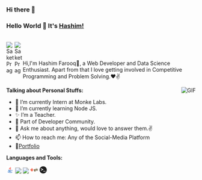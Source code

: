 ### Hi there 👋
### Hello World 👋 It's [Hashim!](https://lucifersaab.github.io/portfolio2.0/)

<br/>

<a href="https://www.linkedin.com/in/ahmad-hashim-farooq-9a955120a/">
<img align="left" alt="Saket Prag" width="22px" src="https://cdn.jsdelivr.net/npm/simple-icons@v3/icons/linkedin.svg" />
</a>
<a href="https://www.instagram.com/hashimf77/">
<img align="left" alt="Saket Prag" width="22px" src="https://cdn.jsdelivr.net/npm/simple-icons@v3/icons/instagram.svg" />
</a>

<br />

<br />

Hi,I'm Hashim Farooq🙌, a Web Developer and Data Science Enthusiast. Apart from that I love getting involved in Competitive Programming and Problem Solving.❤✌


<img align="right" alt="GIF" src="https://media.giphy.com/media/USV0ym3bVWQJJmNu3N/giphy.gif" />


**Talking about Personal Stuffs:**

- 🔭 I’m currently Intern at Monke Labs.
- 🌱 I’m currently learning Node JS.
- ✨ I’m a Teacher.
- 👯 Part of Developer Community.
- 💬 Ask me about anything, would love to answer them.✌
- 📫 How to reach me: Any of the Social-Media Platform 
- 📝[Portfolio](https://lucifersaab.github.io/portfolio2.0/)



**Languages and Tools:**


<code><img height="20" src="https://github.com/lucifersaab/lucifersaab/blob/images/icons8-java-48.png" alt="GitHub Logo"></code>
<code><img height="20" src="https://raw.githubusercontent.com/github/explore/80688e429a7d4ef2fca1e82350fe8e3517d3494d/topics/react/react"></code>
<code><img height="20" src="https://raw.githubusercontent.com/github/explore/80688e429a7d4ef2fca1e82350fe8e3517d3494d/topics/typescript/typescript"></code>
<code><img height="20" src="https://raw.githubusercontent.com/github/explore/80688e429a7d4ef2fca1e82350fe8e3517d3494d/topics/git/git.png"></code>
<code><img height="20" src="https://raw.githubusercontent.com/github/explore/80688e429a7d4ef2fca1e82350fe8e3517d3494d/topics/terminal/terminal.png"></code>
